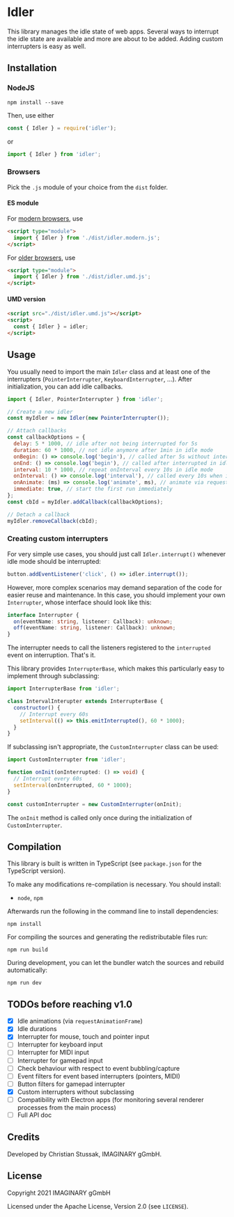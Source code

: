 # Idler

This library manages the idle state of web apps. Several ways to interrupt the idle state are available and more are
about to be added. Adding custom interrupters is easy as well.

## Installation

### NodeJS

```shell
npm install --save
```

Then, use either

```js
const { Idler } = require('idler');
```

or

```js
import { Idler } from 'idler';
```

### Browsers

Pick the `.js` module of your choice from the `dist` folder.

#### ES module

For [modern browsers](https://github.com/developit/microbundle#-modern-mode-), use

```html
<script type="module">
  import { Idler } from './dist/idler.modern.js';
</script>
```

For [older browsers](https://github.com/developit/microbundle#-modern-mode-), use

```html
<script type="module">
  import { Idler } from './dist/idler.umd.js';
</script>
```

#### UMD version

```html
<script src="./dist/idler.umd.js"></script>
<script>
  const { Idler } = idler;
</script>
```

## Usage

You usually need to import the main `Idler` class and at least one of the interrupters (`PointerInterrupter`, `KeyboardInterrupter`, ...). After initialization, you can add idle callbacks.

```js
import { Idler, PointerInterrupter } from 'idler';

// Create a new idler
const myIdler = new Idler(new PointerInterrupter());

// Attach callbacks
const callbackOptions = {
  delay: 5 * 1000, // idle after not being interrupted for 5s
  duration: 60 * 1000, // not idle anymore after 1min in idle mode
  onBegin: () => console.log('begin'), // called after 5s without interruption
  onEnd: () => console.log('begin'), // called after interrupted in idle mode
  interval: 10 * 1000, // repeat onInterval every 10s in idle mode
  onInterval: () => console.log('interval'), // called every 10s when in idle mode
  onAnimate: (ms) => console.log('animate', ms), // animate via requestAnimationFrame while in idle mode
  immediate: true, // start the first run immediately
};
const cbId = myIdler.addCallback(callbackOptions);

// Detach a callback
myIdler.removeCallback(cbId);
```

### Creating custom interrupters

For very simple use cases, you should just call `Idler.interrupt()` whenever idle mode should be interrupted:

```js
button.addEventListener('click', () => idler.interrupt());
```

However, more complex scenarios may demand separation of the code for easier reuse and maintenance. In this case, you should implement your own `Interrupter`, whose interface should look like this:

```typescript
interface Interrupter {
  on(eventName: string, listener: Callback): unknown;
  off(eventName: string, listener: Callback): unknown;
}
```

The interrupter needs to call the listeners registered to the `interrupted` event on interruption. That's it.

This library provides `InterrupterBase`, which makes this particularly easy to implement through subclassing:

```js
import InterrupterBase from 'idler';

class IntervalInterupter extends InterrupterBase {
  constructor() {
    // Interrupt every 60s
    setInterval(() => this.emitInterrupted(), 60 * 1000);
  }
}
```

If subclassing isn't appropriate, the `CustomInterrupter` class can be used:

```typescript
import CustomInterrupter from 'idler';

function onInit(onInterrupted: () => void) {
  // Interrupt every 60s
  setInterval(onInterrupted, 60 * 1000);
}

const customInterrupter = new CustomInterrupter(onInit);
```

The `onInit` method is called only once during the initialization of `CustomInterrupter`.

## Compilation

This library is built is written in TypeScript (see `package.json` for the TypeScript version).

To make any modifications re-compilation is necessary. You should install:

- `node`, `npm`

Afterwards run the following in the command line to install dependencies:

```shell
npm install
```

For compiling the sources and generating the redistributable files run:

```shell
npm run build
```

During development, you can let the bundler watch the sources and rebuild automatically:

```shell
npm run dev
```

## TODOs before reaching v1.0

- [x] Idle animations (via `requestAnimationFrame`)
- [x] Idle durations
- [x] Interrupter for mouse, touch and pointer input
- [ ] Interrupter for keyboard input
- [ ] Interrupter for MIDI input
- [ ] Interrupter for gamepad input
- [ ] Check behaviour with respect to event bubbling/capture
- [ ] Event filters for event based interrupters (pointers, MIDI)
- [ ] Button filters for gamepad interrupter
- [x] Custom interrupters without subclassing
- [ ] Compatibility with Electron apps (for monitoring several renderer processes from the main process)
- [ ] Full API doc

## Credits

Developed by Christian Stussak, IMAGINARY gGmbH.

## License

Copyright 2021 IMAGINARY gGmbH

Licensed under the Apache License, Version 2.0 (see `LICENSE`).
